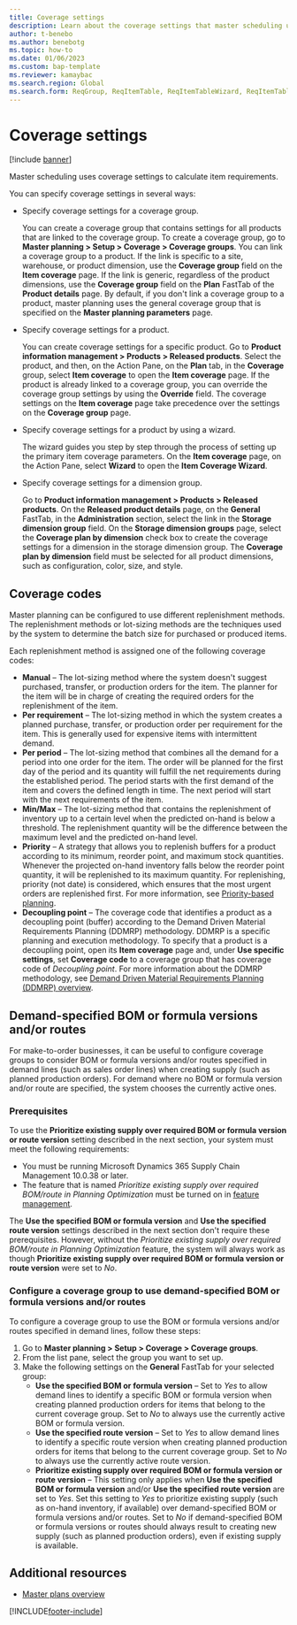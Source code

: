 ```yaml
---
title: Coverage settings
description: Learn about the coverage settings that master scheduling uses to calculate item requirements, including an outline on coverage codes.
author: t-benebo
ms.author: benebotg
ms.topic: how-to
ms.date: 01/06/2023
ms.custom: bap-template
ms.reviewer: kamaybac
ms.search.region: Global
ms.search.form: ReqGroup, ReqItemTable, ReqItemTableWizard, ReqItemTableSetup
---
```


# Coverage settings

[!include [banner](../includes/banner.md)]

Master scheduling uses coverage settings to calculate item requirements.

You can specify coverage settings in several ways:

- Specify coverage settings for a coverage group.

    You can create a coverage group that contains settings for all products that are linked to the coverage group. To create a coverage group, go to **Master planning \> Setup \> Coverage \> Coverage groups**. You can link a coverage group to a product. If the link is specific to a site, warehouse, or product dimension, use the **Coverage group** field on the **Item coverage** page. If the link is generic, regardless of the product dimensions, use the **Coverage group** field on the **Plan** FastTab of the **Product details** page. By default, if you don't link a coverage group to a product, master planning uses the general coverage group that is specified on the **Master planning parameters** page.

- Specify coverage settings for a product.

    You can create coverage settings for a specific product. Go to **Product information management \> Products \> Released products**. Select the product, and then, on the Action Pane, on the **Plan** tab, in the **Coverage** group, select **Item coverage** to open the **Item coverage** page. If the product is already linked to a coverage group, you can override the coverage group settings by using the **Override** field. The coverage settings on the **Item coverage** page take precedence over the settings on the **Coverage group** page.

- Specify coverage settings for a product by using a wizard.

    The wizard guides you step by step through the process of setting up the primary item coverage parameters. On the **Item coverage** page, on the Action Pane, select **Wizard** to open the **Item Coverage Wizard**.

- Specify coverage settings for a dimension group.

    Go to **Product information management \> Products \> Released products**. On the **Released product details** page, on the **General** FastTab, in the **Administration** section, select the link in the **Storage dimension group** field. On the **Storage dimension groups** page, select the **Coverage plan by dimension** check box to create the coverage settings for a dimension in the storage dimension group. The **Coverage plan by dimension** field must be selected for all product dimensions, such as configuration, color, size, and style.

## Coverage codes

Master planning can be configured to use different replenishment methods. The replenishment methods or lot-sizing methods are the techniques used by the system to determine the batch size for purchased or produced items. 

Each replenishment method is assigned one of the following coverage codes:

- **Manual** – The lot-sizing method where the system doesn't suggest purchased, transfer, or production orders for the item. The planner for the item will be in charge of creating the required orders for the replenishment of the item.
- **Per requirement** – The lot-sizing method in which the system creates a planned purchase, transfer, or production order per requirement for the item. This is generally used for expensive items with intermittent demand.  
- **Per period** – The lot-sizing method that combines all the demand for a period into one order for the item. The order will be planned for the first day of the period and its quantity will fulfill the net requirements during the established period. The period starts with the first demand of the item and covers the defined length in time. The next period will start with the next requirements of the item.
- **Min/Max** – The lot-sizing method that contains the replenishment of inventory up to a certain level when the predicted on-hand is below a threshold. The replenishment quantity will be the difference between the maximum level and the predicted on-hand level.
- **Priority** – A strategy that allows you to replenish buffers for a product according to its minimum, reorder point, and maximum stock quantities. Whenever the projected on-hand inventory falls below the reorder point quantity, it will be replenished to its maximum quantity. For replenishing, priority (not date) is considered, which ensures that the most urgent orders are replenished first. For more information, see [Priority-based planning](planning-optimization/priority-based-planning.md).
- **Decoupling point** – The coverage code that identifies a product as a decoupling point (buffer) according to the Demand Driven Material Requirements Planning (DDMRP) methodology. DDMRP is a specific planning and execution methodology. To specify that a product is a decoupling point, open its **Item coverage** page and, under **Use specific settings**, set **Coverage code** to a coverage group that has coverage code of *Decoupling point*. For more information about the DDMRP methodology, see [Demand Driven Material Requirements Planning (DDMRP) overview](planning-optimization/ddmrp-overview.md).

## <a name="specify-versions-routes"></a>Demand-specified BOM or formula versions and/or routes

For make-to-order businesses, it can be useful to configure coverage groups to consider BOM or formula versions and/or routes specified in demand lines (such as sales order lines) when creating supply (such as planned production orders). For demand where no BOM or formula version and/or route are specified, the system chooses the currently active ones.

### Prerequisites

To use the **Prioritize existing supply over required BOM or formula version or route version** setting described in the next section, your system must meet the following requirements:

- You must be running Microsoft Dynamics 365 Supply Chain Management 10.0.38 or later.
- The feature that is named *Prioritize existing supply over required BOM/route in Planning Optimization* must be turned on in [feature management](../../fin-ops-core/fin-ops/get-started/feature-management/feature-management-overview.md).

The **Use the specified BOM or formula version** and **Use the specified route version** settings described in the next section don't require these prerequisites. However, without the *Prioritize existing supply over required BOM/route in Planning Optimization* feature, the system will always work as though **Prioritize existing supply over required BOM or formula version or route version** were set to *No*.

### Configure a coverage group to use demand-specified BOM or formula versions and/or routes

To configure a coverage group to use the BOM or formula versions and/or routes specified in demand lines, follow these steps:

1. Go to **Master planning \> Setup \> Coverage \> Coverage groups**.
1. From the list pane, select the group you want to set up.
1. Make the following settings on the **General** FastTab for your selected group:
    - **Use the specified BOM or formula version** – Set to *Yes* to allow demand lines to identify a specific BOM or formula version when creating planned production orders for items that belong to the current coverage group. Set to *No* to always use the currently active BOM or formula version.
    - **Use the specified route version** – Set to *Yes* to allow demand lines to identify a specific route version when creating planned production orders for items that belong to the current coverage group. Set to *No* to always use the currently active route version.
    - **Prioritize existing supply over required BOM or formula version or route version** – This setting only applies when **Use the specified BOM or formula version** and/or **Use the specified route version** are set to *Yes*. Set this setting to *Yes* to prioritize existing supply (such as on-hand inventory, if available) over demand-specified BOM or formula versions and/or routes. Set to *No* if demand-specified BOM or formula versions or routes should always result to creating new supply (such as planned production orders), even if existing supply is available.

## Additional resources

- [Master plans overview](master-plans.md)


[!INCLUDE[footer-include](../../includes/footer-banner.md)]
